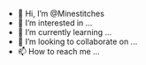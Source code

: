 - 👋 Hi, I’m @Minestitches
- 👀 I’m interested in ...
- 🌱 I’m currently learning ...
- 💞️ I’m looking to collaborate on ...
- 📫 How to reach me ...

<!---
Minestitches/Minestitches is a ✨ special ✨ repository because its `README.md` (this file) appears on your GitHub profile.
You can click the Preview link to take a look at your changes.
--->
